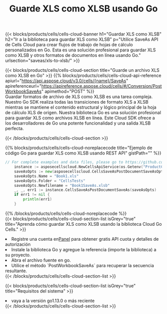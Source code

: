 ﻿---
title:  Guarde XLS como XLSB usando Go
description:  Utilizando Aspose.Cells Cloud SDK para Go para guardar el archivo en formato XLS como archivo en formato XLSB.
kwords: Excel, Save XLS as XLSB, REST, Go
howto: How to save XLS as XLSB using Aspose.Cells Cloud Go library.
---
{{< blocks/products/cells/cells-cloud-banner h1="Guardar XLS como XLSB" h2="Ir a la biblioteca para guardar XLS como XLSB" p="Utilice SaveAs API de Cells Cloud para crear flujos de trabajo de hojas de cálculo personalizados en Go. Esta es una solución profesional para guardar XLS como XLSB y otros formatos de documentos en línea usando Go." urlsection="saveas/xls-to-xlsb/" >}}

{{< blocks/products/cells/cells-cloud-section title="Guarde un archivo XLS como XLSB en Go" >}}
{{% blocks/products/cells/cells-cloud-api-reference apiurl="https://api.aspose.cloud/v3.0/cells/{name}/SaveAs" apireferenceurl="https://apireference.aspose.cloud/cells/#/Conversion/PostWorkbookSaveAs" apimethod="POST" %}}
<br/>
Guardar formatos de archivo de XLS como XLSB es una tarea compleja. Nuestro Go SDK realiza todas las transiciones de formato XLS a XLSB mientras se mantiene el contenido estructural y lógico principal de la hoja de cálculo XLS de origen. Nuestra biblioteca Go es una solución profesional para guardar XLS como archivos XLSB en línea. Este Cloud SDK ofrece a los desarrolladores de Go una potente funcionalidad y una salida XLSB perfecta.

{{< /blocks/products/cells/cells-cloud-section >}}

{{% blocks/products/cells/cells-cloud-noreplacecode title="Ejemplo de código Go para guardar XLS como XLSB usando REST API" gistPath="" %}}
  
```go
// For complete examples and data files, please go to https://github.com/aspose-cells-cloud/aspose-cells-cloud-go/
    instance := asposecellscloud.NewCellsApiService(os.Getenv("ProductClientId"), os.Getenv("ProductClientSecret"))
    saveAsOpts := new(asposecellscloud.CellsSaveAsPostDocumentSaveAsOpts)
    saveAsOpts.Name = "Book1.xls"
    saveAsOpts.Folder = "CellsTests"
    saveAsOpts.Newfilename = "Book1SaveAs.xlsb"
    _, _, err1 := instance.CellsSaveAsPostDocumentSaveAs(saveAsOpts)
    if err1 != nil {
	    println(err1)
    }
```
  
{{% /blocks/products/cells/cells-cloud-noreplacecode %}}
<br/>
{{< blocks/products/cells/cells-cloud-section-list isGrey="true" title="Aprenda cómo guardar XLS como XLSB usando la biblioteca Cloud Go Cells." >}}
<li> Registre una cuenta en<a href="https://dashboard.aspose.cloud/">Panel</a> para obtener gratis API cuota y detalles de autorización</li>
<li>Instale la biblioteca Go y agregue la referencia (importe la biblioteca) a su proyecto.</li>
<li>Abra el archivo fuente en go.</li>
<li>Utilice el método `PostWorkbookSaveAs` para recuperar la secuencia resultante.</li>
{{< /blocks/products/cells/cells-cloud-section-list >}}

{{< blocks/products/cells/cells-cloud-section-list isGrey="true" title="Requisitos del sistema" >}}
<li>vaya a la versión go1.13.0 o más reciente</li>
{{< /blocks/products/cells/cells-cloud-section-list >}}
